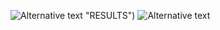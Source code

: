 ![Alternative text](https://github.com/NirajKacholia/Yolact_Deep_vision/assets/125661717/2d0fd7cc-2de6-4c87-b537-55151e47c286) "RESULTS")
![Alternative text](https://github.com/NirajKacholia/Yolact_Deep_vision/assets/125661717/6f0c8a1d-a34d-46a3-8222-65020511fbc2 "RESULTS")
